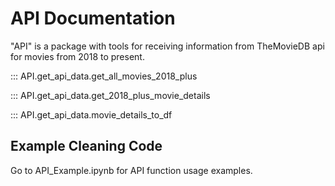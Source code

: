 # API Documentation
 "API" is a package with tools for receiving information from TheMovieDB api for movies from 2018 to present. 

::: API.get_api_data.get_all_movies_2018_plus

::: API.get_api_data.get_2018_plus_movie_details

::: API.get_api_data.movie_details_to_df

## Example Cleaning Code
Go to API_Example.ipynb for API function usage examples.